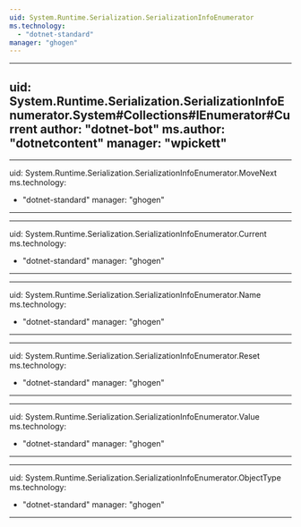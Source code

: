 ```yaml
---
uid: System.Runtime.Serialization.SerializationInfoEnumerator
ms.technology: 
  - "dotnet-standard"
manager: "ghogen"
---
```


---
uid: System.Runtime.Serialization.SerializationInfoEnumerator.System#Collections#IEnumerator#Current
author: "dotnet-bot"
ms.author: "dotnetcontent"
manager: "wpickett"
---

---
uid: System.Runtime.Serialization.SerializationInfoEnumerator.MoveNext
ms.technology: 
  - "dotnet-standard"
manager: "ghogen"
---

---
uid: System.Runtime.Serialization.SerializationInfoEnumerator.Current
ms.technology: 
  - "dotnet-standard"
manager: "ghogen"
---

---
uid: System.Runtime.Serialization.SerializationInfoEnumerator.Name
ms.technology: 
  - "dotnet-standard"
manager: "ghogen"
---

---
uid: System.Runtime.Serialization.SerializationInfoEnumerator.Reset
ms.technology: 
  - "dotnet-standard"
manager: "ghogen"
---

---
uid: System.Runtime.Serialization.SerializationInfoEnumerator.Value
ms.technology: 
  - "dotnet-standard"
manager: "ghogen"
---

---
uid: System.Runtime.Serialization.SerializationInfoEnumerator.ObjectType
ms.technology: 
  - "dotnet-standard"
manager: "ghogen"
---
